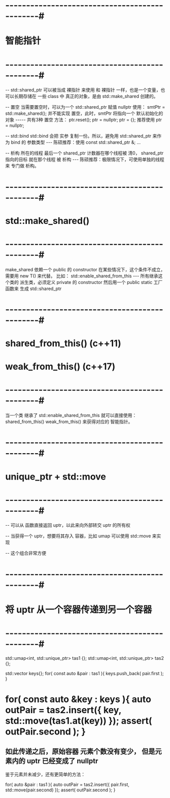 # ----------------------------------------------#
#                智能指针  
# ----------------------------------------------#


-- std::shared_ptr 可以被当成 裸指针 来使用
	和 裸指针 一样，也是一个变量，也可以长期存储在 一些 class 中
	真正的对象，是由 std::make_shared 创建的。

-- 置空
	当需要置空时，可以为一个 std::shared_ptr 赋值 nullptr
	使用：
		smtPtr = std::make_shared<T>();
	并不能实现 置空，此时，smtPtr 将指向一个 默认初始化的 对象
	-----
	共有3种 置空 方法：
		ptr.reset();
		ptr = nullptr;
		ptr = {};
	推荐使用 ptr = nullptr;

-- std::bind
	std::bind 会把 实参 复制一份。所以，避免用 std::shared_ptr 
	来作为 bind 的 参数类型
	---
	陈硕推荐：使用 const std::shared_ptr<T> &; ...

-- 析构 所在的线程
	最后一个 shared_ptr 计数器在哪个线程被 清0，
	shared_ptr 指向的目标 就在那个线程 被 析构
	---
	陈硕推荐：极限情况下，可使用单独的线程来 专门做 析构。




# ----------------------------------------------#
#           std::make_shared<T>()
# ----------------------------------------------#
make_shared 依赖一个 public 的 constructor
在某些情况下，这个条件不成立，需要用 new T() 来代替。
比如：
	std::enable_shared_from_this<Parent>
	---
	所有继承这个类的 派生类，必须定义 private 的 constructor
	然后用一个 public static 工厂函数来 生成 std::shared_ptr<T>


# ----------------------------------------------#
#           shared_from_this()  (c++11)
#           weak_from_this()    (c++17)
# ----------------------------------------------#
当一个类 继承了 std::enable_shared_from_this
就可以直接使用：
	shared_from_this()
	weak_from_this()
来获得对应的 智能指针。



# ----------------------------------------------#
#         unique_ptr + std::move
# ----------------------------------------------#
-- 可以从 函数直接返回 uptr，以此来向外部转交 uptr 的所有权

-- 当获得一个 uptr，想要将其存入 容器，比如 umap
	可以使用 std::move 来实现

-- 这个组合非常方便




# ----------------------------------------------#
#         将 uptr 从一个容器传递到另一个容器
# ----------------------------------------------#
std::umap<int, std::unique_ptr<TA>> tas1 {};
std::umap<int, std::unique_ptr<TA>> tas2 {};

std::vector<int> keys{};
for( const auto &pair : tas1 ){
    keys.push_back( pair.first );
}

for( const auto &key : keys ){
    auto outPair = tas2.insert({ key, std::move(tas1.at(key)) });
    assert( outPair.second );
}
=======
如此传递之后，原始容器 元素个数没有变少，
但是元素内的 uptr 已经变成了 nullptr
---
鉴于元素并未减少，还有更简单的方法：

for( auto &pair : tas1 ){
    auto outPair = tas2.insert({ pair.first, std::move(pair.second) });
    assert( outPair.second );
}





















